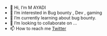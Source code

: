 - 👋 Hi, I’m M AYADI
- 👀 I’m interested in Bug bounty , Dev , gaming
- 🌱 I’m currently learning about bug bounty.
- 💞️ I’m looking to collaborate on ...
- 📫 How to reach me [Twitter](https://twitter.com/ayadiX01)

<!---
ayadim/ayadim is a ✨ special ✨ repository because its `README.md` (this file) appears on your GitHub profile.
You can click the Preview link to take a look at your changes.
--->
